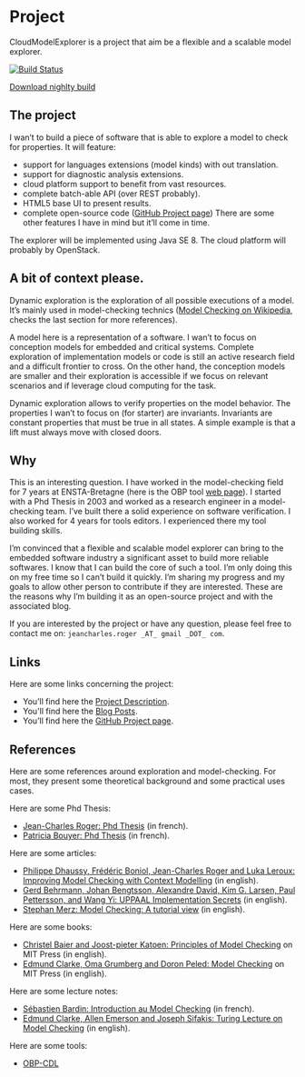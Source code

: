 # Project

CloudModelExplorer is a project that aim be a flexible and a scalable model explorer.

[![Build Status](https://drone.io/github.com/jeancharles-roger/CloudModelExplorer/status.png)](https://drone.io/github.com/jeancharles-roger/CloudModelExplorer/latest) 

[Download nighlty build](https://drone.io/github.com/jeancharles-roger/CloudModelExplorer/files/explorer/build/distributions/explorer-0.1a.zip)


## The project

I wan’t to build a piece of software that is able to explore a model to check for properties. It will feature:

- support for languages extensions (model kinds) with out translation.
- support for diagnostic analysis extensions.
- cloud platform support to benefit from vast resources.
- complete batch-able API (over REST probably).
- HTML5 base UI to present results.
- complete open-source code ([GitHub Project page](https://github.com/jeancharles-roger/CloudModelExplorer "GitHub Project page"))
There are some other features I have in mind but it’ll come in time.

The explorer will be implemented using Java SE 8. The cloud platform will probably by OpenStack.

## A bit of context please.

Dynamic exploration is the exploration of all possible executions of a model. It’s mainly used in model-checking technics ([Model Checking on Wikipedia](http://en.wikipedia.org/wiki/Model_checking "Model Checking on Wikipedia"), checks the last section for more references).

A model here is a representation of a software. I wan’t to focus on conception models for embedded and critical systems. Complete exploration of implementation models or code is still an active research field and a difficult frontier to cross. On the other hand, the conception models are smaller and their exploration is accessible if we focus on relevant scenarios and if leverage cloud computing for the task.

Dynamic exploration allows to verify properties on the model behavior. The properties I wan’t to focus on (for starter) are invariants. Invariants are constant properties that must be true in all states. A simple example is that a lift must always move with closed doors.

## Why

This is an interesting question. I have worked in the model-checking field for 7 years at ENSTA-Bretagne (here is the OBP tool [web page](http://www.obpcdl.org/ "OBP-CDL")). I started with a Phd Thesis in 2003 and worked as a research engineer in a model-checking team. I’ve built there a solid experience on software verification. I also worked for 4 years for tools editors. I experienced there my tool building skills.

I’m convinced that a flexible and scalable model explorer can bring to the embedded software industry a significant asset to build more reliable softwares. I know that I can build the core of such a tool. I’m only doing this on my free time so I can’t build it quickly. I’m sharing my progress and my goals to allow other person to contribute if they are interested. These are the reasons why I’m building it as an open-source project and with the associated blog.

If you are interested by the project or have any question, please feel free to contact me on: `jeancharles.roger _AT_ gmail _DOT_ com`.

## Links
Here are some links concerning the project:

- You’ll find here the [Project Description](http://minibilles.fr/cloud-model-explorer/ "Project Description").
- You'll find here the [Blog Posts](http://minibilles.fr/category/cloudmodelexplorer/ "Blog Posts").
- You’ll find here the [GitHub Project page](https://github.com/jeancharles-roger/org.xid.explorer.CloudModelExplorer "GitHub Project page").

## References
Here are some references around exploration and model-checking. For most, they present some theoretical background and some practical uses cases.

Here are some Phd Thesis:

- [Jean-Charles Roger: Phd Thesis](http://minibilles.fr/wp-content/uploads/2014/12/theseRoger2006.pdf "Jean-Charles Roger Phd Thesis") (in french).
- [Patricia Bouyer: Phd Thesis](http://www.lsv.ens-cachan.fr/Publis/PAPERS/PDF/Bouyer-these.pdf "Patricia Bouyer Phd Thesis") (in french).

Here are some articles:

- [Philippe Dhaussy, Frédéric Boniol, Jean-Charles Roger and Luka Leroux: Improving Model Checking with Context Modelling](http://www.hindawi.com/journals/ase/2012/547157/ "Improving Model Checking with Context Modelling") (in english).
- [Gerd Behrmann, Johan Bengtsson, Alexandre David, Kim G. Larsen, Paul Pettersson, and Wang Yi: UPPAAL Implementation Secrets](http://people.cs.aau.dk/~adavid/publications/14-secrets.pdf "UPPAAL Implemantation secrets") (in english).
- [Stephan Merz: Model Checking: A tutorial view](http://www.loria.fr/~merz/papers/mc-tutorial.pdf "Model Checking: A tutorial view") (in english).

Here are some books:

- [Christel Baier and Joost-pieter Katoen: Principles of Model Checking](http://mitpress.mit.edu/books/principles-model-checking "Principles of Model Checking") on MIT Press (in english).
- [Edmund Clarke, Oma Grumberg and Doron Peled: Model Checking](http://mitpress.mit.edu/books/model-checking "Model Checking") on MIT Press (in english).

Here are some lecture notes:

- [Sébastien Bardin: Introduction au Model Checking](http://sebastien.bardin.free.fr/MC-ENSTA.pdf "Sébastien Bardin: Introduction au Model Checking") (in french).
- [Edmund Clarke, Allen Emerson and Joseph Sifakis: Turing Lecture on Model Checking](http://delivery.acm.org/10.1145/1600000/1592781/p74-clarke.pdf?ip=109.190.67.200&id=1592781&acc=OPEN&key=4D4702B0C3E38B35%2E4D4702B0C3E38B35%2E4D4702B0C3E38B35%2E6D218144511F3437&CFID=464648722&CFTOKEN=19391023&__acm__=1418921083_78266c7be8cdd6e10a270a37d5002255 "Edmund Clarke, Allen Emerson and Joseph Sifakis: Turing Lecture on Model Checking") (in english).

Here are some tools:

- [OBP-CDL](http://www.obpcdl.org/ "OBP-CDL")
